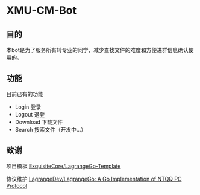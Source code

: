 # XMU-CM-Bot

## 目的

本bot是为了服务所有转专业的同学，减少查找文件的难度和方便进群信息确认使用的。

## 功能

目前已有的功能

- Login 登录
- Logout 退登
- Download 下载文件
- Search 搜索文件（开发中...）

## 致谢

项目模板 [ExquisiteCore/LagrangeGo-Template](https://github.com/ExquisiteCore/LagrangeGo-Template)

协议维护 [LagrangeDev/LagrangeGo: A Go Implementation of NTQQ PC Protocol](https://github.com/LagrangeDev/LagrangeGo)
